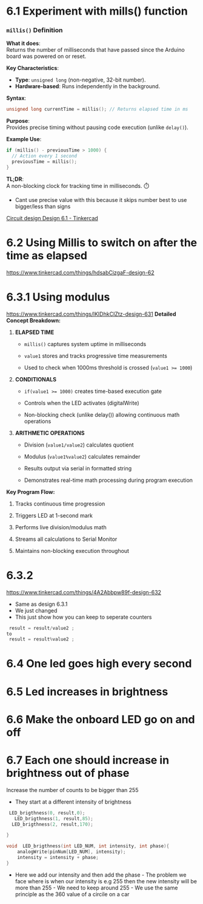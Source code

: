 # 6.1 Experiment with mills() function

### **`millis()` Definition**  
**What it does**:  
Returns the number of milliseconds that have passed since the Arduino board was powered on or reset.  

**Key Characteristics**:  
- **Type**: `unsigned long` (non-negative, 32-bit number).  
- **Hardware-based**: Runs independently in the background.  

**Syntax**:  
```cpp 
unsigned long currentTime = millis(); // Returns elapsed time in ms 
```  

**Purpose**:  
Provides precise timing without pausing code execution (unlike `delay()`).  

**Example Use**:  
```cpp 
if (millis() - previousTime > 1000) {  
  // Action every 1 second  
  previousTime = millis();  
}  
```  

**TL;DR**:  
A non-blocking clock for tracking time in milliseconds. ⏱️

- Cant use precise value with this because it skips number best to use bigger/less than signs 

[Circuit design Design 6.1 - Tinkercad](https://www.tinkercad.com/things/kpAb7CrgImn-design-61/editel?returnTo=https%3A%2F%2Fwww.tinkercad.com%2Fdashboard%2Fdesigns%2Fcircuits)
# 6.2 Using Millis to switch on after the time as elapsed

https://www.tinkercad.com/things/hdsabCizgaF-design-62


# 6.3.1 Using modulus

https://www.tinkercad.com/things/lKIDhkCIZtz-design-631
**Detailed Concept Breakdown:**

1. **ELAPSED TIME**
    
    - `millis()` captures system uptime in milliseconds
        
    - `value1` stores and tracks progressive time measurements
        
    - Used to check when 1000ms threshold is crossed (`value1 >= 1000`)
        
2. **CONDITIONALS**
    
    - `if(value1 >= 1000)` creates time-based execution gate
        
    - Controls when the LED activates (digitalWrite)
        
    - Non-blocking check (unlike delay()) allowing continuous math operations
        
3. **ARITHMETIC OPERATIONS**
    
    - Division (`value1/value2`) calculates quotient
        
    - Modulus (`value1%value2`) calculates remainder
        
    - Results output via serial in formatted string
        
    - Demonstrates real-time math processing during program execution
        

**Key Program Flow:**

1. Tracks continuous time progression
    
2. Triggers LED at 1-second mark
    
3. Performs live division/modulus math
    
4. Streams all calculations to Serial Monitor
    
5. Maintains non-blocking execution throughout

# 6.3.2
https://www.tinkercad.com/things/4A2Abbpw89f-design-632
- Same as design 6.3.1 
- We just changed 
- This just show how you can keep to seperate counters
```c++
 result = result/value2 ;
to 
 result = result%value2 ;
```
# 6.4 One led goes high every second



# 6.5 Led increases in brightness 

# 6.6 Make the onboard LED go on and off 

# 6.7 Each one should increase in brightness out of phase

Increase the number of counts to be bigger than 255
- They start at a different intensity of brightness

```c++
 LED_brigthness(0, result,0);
   LED_brigthness(1, result,85);
  LED_brigthness(2, result,170);

}

void  LED_brigthness(int LED_NUM, int intensity, int phase){
	analogWrite(pinNum[LED_NUM], intensity);
  	intensity = intensity + phase;
}
```

- Here we add our intensity and then add the phase
		- The problem we face where is when our intensity is e.g 255 then the new intensity will be more than 255 
		- We need to keep around 255 
		- We use the same principle as the 360 value of a circile on a car